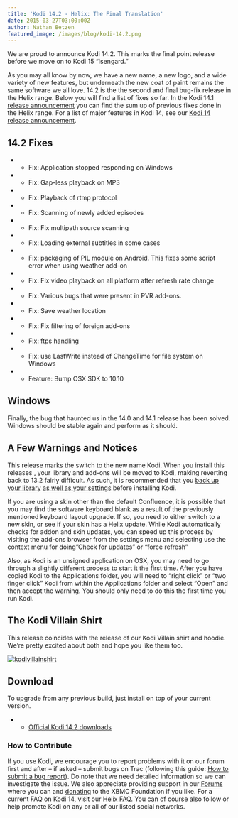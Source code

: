 ```yaml
---
title: 'Kodi 14.2 - Helix: The Final Translation'
date: 2015-03-27T03:00:00Z
author: Nathan Betzen
featured_image: /images/blog/kodi-14.2.png
---
```

We are proud to announce Kodi 14.2. This marks the final point release before we move on to Kodi 15 “Isengard.”

 As you may all know by now, we have a new name, a new logo, and a wide variety of new features, but underneath the new coat of paint remains the same software we all love. 14.2 is the the second and final bug-fix release in the Helix range. Below you will find a list of fixes so far. In the Kodi 14.1 [release announcement](/article/kodi-141-helix-bugfix-release) you can find the sum up of previous fixes done in the Helix range. For a list of major features in Kodi 14, see our [Kodi 14 release announcement](/article/kodi-140-helix-unwinds "Kodi 14.0 Helix Unwinds").

 14.2 Fixes
----------

 
 * * Fix: Application stopped responding on Windows
 * * Fix: Gap-less playback on MP3
 * * Fix: Playback of rtmp protocol
 * * Fix: Scanning of newly added episodes
 * * Fix: Fix multipath source scanning
 * * Fix: Loading external subtitles in some cases
 * * Fix: packaging of PIL module on Android. This fixes some script error when using weather add-on
 * * Fix: Fix video playback on all platform after refresh rate change
 * * Fix: Various bugs that were present in PVR add-ons.
 * * Fix: Save weather location
 * * Fix: Fix filtering of foreign add-ons
 * * Fix: ftps handling
 * * Fix: use LastWrite instead of ChangeTime for file system on Windows
 * * Feature: Bump OSX SDK to 10.10
 
 Windows
-------

 Finally, the bug that haunted us in the 14.0 and 14.1 release has been solved. Windows should be stable again and perform as it should.

 A Few Warnings and Notices
--------------------------

 This release marks the switch to the new name Kodi. When you install this releases , your library and add-ons will be moved to Kodi, making reverting back to 13.2 fairly difficult. As such, it is recommended that you [back up your library](https://kodi.wiki/view/HOW-TO:Backup_the_library "How to backup the library") [as well as your settings](https://kodi.wiki/view/Backing_up_XBMC) before installing Kodi.

 If you are using a skin other than the default Confluence, it is possible that you may find the software keyboard blank as a result of the previously mentioned keyboard layout upgrade. If so, you need to either switch to a new skin, or see if your skin has a Helix update. While Kodi automatically checks for addon and skin updates, you can speed up this process by visiting the add-ons browser from the settings menu and selecting use the context menu for doing”Check for updates” or “force refresh”

 Also, as Kodi is an unsigned application on OSX, you may need to go through a slightly different process to start it the first time. After you have copied Kodi to the Applications folder, you will need to “right click” or “two finger click” Kodi from within the Applications folder and select “Open” and then accept the warning. You should only need to do this the first time you run Kodi.

 The Kodi Villain Shirt
----------------------

 This release coincides with the release of our Kodi Villain shirt and hoodie. We’re pretty excited about both and hope you like them too.

 [![kodivillainshirt](/sites/default/files/uploads/kodivillainshirt.jpg)](https://teespring.com/kodi-villain-shirt)

 Download
--------

 To upgrade from any previous build, just install on top of your current version.

 
 * * [Official Kodi 14.2 downloads](/download)
 
 ### How to Contribute

 If you use Kodi, we encourage you to report problems with it on our forum first and after – if asked – submit bugs on Trac (following this guide: [How to submit a bug report](https://kodi.wiki/view/HOW-TO:Submit_a_bug_report)). Do note that we need detailed information so we can investigate the issue. We also appreciate providing support in our [Forums](https://forum.kodi.tv/ "XBMC Forums") where you can and [donating](https://kodi.wiki/contribute/donate/ "XBMC Foundation Donations") to the XBMC Foundation if you like. For a current FAQ on Kodi 14, visit our [Helix FAQ](https://kodi.wiki/view/Kodi_v14_(Helix)_FAQ). You can of course also follow or help promote Kodi on any or all of our listed social networks.

  